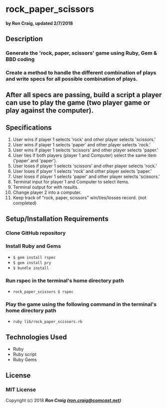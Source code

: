 # rock_paper_scissors

#### by Ron Craig, updated 2/7/2018

## Description
### Generate the 'rock, paper, scissors' game using Ruby, Gem & BBD coding

### Create a method to handle the different combination of plays and write specs for all possible combination of plays.

## After all specs are passing, build a script a player can use to play the game (two player game or play against the computer).

## Specifications
1. User wins if player 1 selects 'rock' and other player selects 'scissors.'
2. User wins if player 1 selects 'paper' and other player selects 'rock.'
3. User wins if player 1 selects 'scissors' and other player selects 'paper.'
4. User ties if both players (player 1 and Computer) select the same item ('paper' and 'paper').
5. User loses if player 1 selects 'scissors' and other player selects 'rock.'
6. User loses if player 1 selects 'rock' and other player selects 'paper.'
7. User loses if player 1 selects 'paper' and other player selects 'scissors.'
8. Terminal input for player 1 and Computer to select items.
9. Terminal output for with results.
10. Change player 2 into a computer.
11. Keep track of "rock, paper, scissors" win/ties/losses record. (not completed)

## Setup/Installation Requirements
### Clone GitHub repository
### Install Ruby and Gems
* `$ gem install rspec`
* `$ gem install pry`
* `$ bundle install`
### Run rspec in the terminal's home directory path
* `rock_paper_scissors $ rspec`

### Play the game using the following command in the terminal's home directory path
* `ruby lib/rock_paper_scissors.rb`

## Technologies Used
* Ruby
* Ruby script
* Ruby Gems

## License
### MIT License

Copyright (c) 2018 **_Ron Craig (ron.craig@comcast.net)_**
